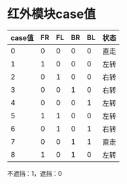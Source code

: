 # 红外模块case值

| case值 | FR   | FL   | BR   | BL   | 状态 |
| ------ | ---- | ---- | ---- | ---- | ---- |
| 0      | 0    | 0    | 0    | 0    | 直走 |
| 1      | 1    | 0    | 0    | 0    | 左转 |
| 2      | 0    | 1    | 0    | 0    | 右转 |
| 3      | 0    | 0    | 1    | 0    | 右转 |
| 4      | 0    | 0    | 0    | 1    | 左转 |
| 5      | 1    | 1    | 0    | 0    | 左转 |
| 6      | 0    | 1    | 0    | 1    | 右转 |
| 7      | 0    | 0    | 1    | 1    | 直走 |
| 8      | 1    | 0    | 1    | 0    | 左转 |





不遮挡：1，遮挡：0